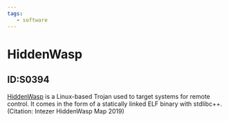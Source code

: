 ```yaml
---
tags:
   - software
---
```

# HiddenWasp
## ID:S0394
[HiddenWasp](software/S0394) is a Linux-based Trojan used to target systems for remote control. It comes in the form of a statically linked ELF binary with stdlibc++.(Citation: Intezer HiddenWasp Map 2019)
